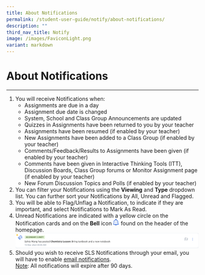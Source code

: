 ```yaml
---
title: About Notifications
permalink: /student-user-guide/notify/about-notifications/
description: ""
third_nav_title: Notify
image: /images/FaviconLight.png
variant: markdown
---
```

<h1>About Notifications</h1>
<hr><ol>
    <li>You will receive Notifications when:
      <ul>
        <li>Assignments are due in a day</li>
        <li>Assignment due date is changed</li>
        <li>System, School and Class Group Announcements are updated</li>
        <li>Quizzes in Assignments have been returned to you by your teacher</li>
        <li>Assignments have been resumed (if enabled by your teacher)</li>
        <li>New Assignments have been added to a Class Group (if enabled by your teacher)</li>
        <li>Comments/Feedback/Results to Assignments have been given (if enabled by your teacher)</li>
        <li>Comments have been given in Interactive Thinking Tools (ITT), Discussion Boards, Class Group forums or Monitor Assignment page (if enabled by your teacher)</li>
				<li>New Forum Discussion Topics and Polls (if enabled by your teacher)</li>
      </ul>
    </li>
    <li>You can filter your Notifications using the <strong>Viewing</strong> and <strong>Type</strong> dropdown list. You can further sort your Notifications by All, Unread and Flagged.</li>
    <li>You will be able to Flag/Unflag a Notification, to indicate if they are important, and select Notifications to Mark As Read.</li>
    <li>Unread Notifications are indicated with a yellow circle on the Notification&nbsp;cards&nbsp;and on the&nbsp;<strong>Bell</strong>&nbsp;icon <img style="width:1rem; display: inline;" src="/images/Icons/Bell.svg"> found on the header of the homepage. </li> <img alt="About Notifications" src="/images/1Student/N-New.png">
			<li>Should you wish to receive SLS Notifications through your email, you will have to enable <a target="_blank" href="/student-user-guide/customise/set-email-notifications/">email notifications</a>.</li>
	<u>Note</u>: All&nbsp;notifications will expire after 90 days.
    
  </ol><p></p>